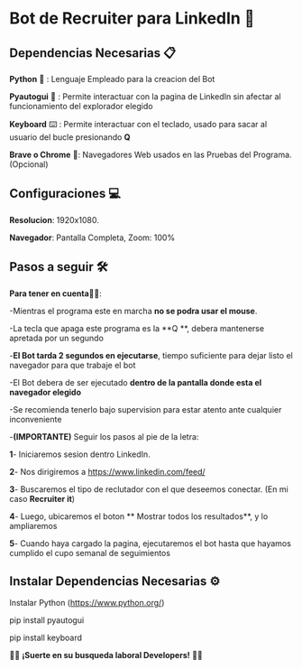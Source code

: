 # Bot de Recruiter para LinkedIn 🤖 

## Dependencias Necesarias 📋

**Python** 🐍 : Lenguaje Empleado para la creacion del Bot

**Pyautogui** 🤖 : Permite interactuar con la pagina de LinkedIn sin afectar al funcionamiento del explorador elegido

**Keyboard** ⌨️ : Permite interactuar con el teclado, usado para sacar al usuario del bucle presionando **Q**

**Brave o Chrome** 🌌: Navegadores Web usados en las Pruebas del Programa. (Opcional)

## Configuraciones 💻

**Resolucion**: 1920x1080.

**Navegador**: Pantalla Completa, Zoom: 100%
            

## Pasos a seguir 🛠 

**Para tener en cuenta**✍🏼:

-Mientras el programa este en marcha **no se podra usar el mouse**. 

-La tecla que apaga este programa es la **Q **, debera mantenerse apretada por un segundo

-**El Bot tarda 2 segundos en ejecutarse**, tiempo suficiente para dejar listo el navegador para que trabaje el bot

-El Bot debera de ser ejecutado **dentro de la pantalla donde esta el navegador elegido**

-Se recomienda tenerlo bajo supervision para estar atento ante cualquier inconveniente

-**(IMPORTANTE)** Seguir los pasos al pie de la letra:


**1**- Iniciaremos sesion dentro LinkedIn.

**2**- Nos dirigiremos a https://www.linkedin.com/feed/

**3**- Buscaremos el tipo de reclutador con el que deseemos conectar. (En mi caso **Recruiter it**)

**4**- Luego, ubicaremos el boton ** Mostrar todos los resultados**, y lo ampliaremos

**5**- Cuando haya cargado la pagina, ejecutaremos el bot hasta que hayamos cumplido el cupo semanal de seguimientos


## Instalar Dependencias Necesarias ⚙️


Instalar Python (https://www.python.org/)

pip install pyautogui

pip install keyboard



🙌🏽  **¡Suerte en su busqueda laboral Developers!** 🙌🏽
